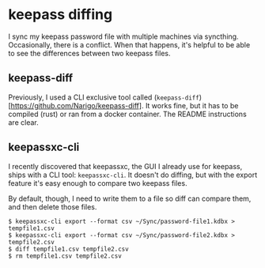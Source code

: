 # keepass diffing

I sync my keepass password file with multiple machines via syncthing. Occasionally, there is a conflict. When that happens, it's helpful to be able to see the differences between two keepass files.

## keepass-diff

Previously, I used a CLI exclusive tool called (`keepass-diff`)[https://github.com/Narigo/keepass-diff]. It works fine, but it has to be compiled (rust) or ran from a docker container. The README instructions are clear.

## keepassxc-cli

I recently discovered that keepassxc, the GUI I already use for keepass, ships with a CLI tool: `keepassxc-cli`. It doesn't do diffing, but with the export feature it's easy enough to compare two keepass files.

By default, though, I need to write them to a file so diff can compare them, and then delete those files.

```
$ keepassxc-cli export --format csv ~/Sync/password-file1.kdbx > tempfile1.csv
$ keepassxc-cli export --format csv ~/Sync/password-file2.kdbx > tempfile2.csv
$ diff tempfile1.csv tempfile2.csv
$ rm tempfile1.csv tempfile2.csv
```
